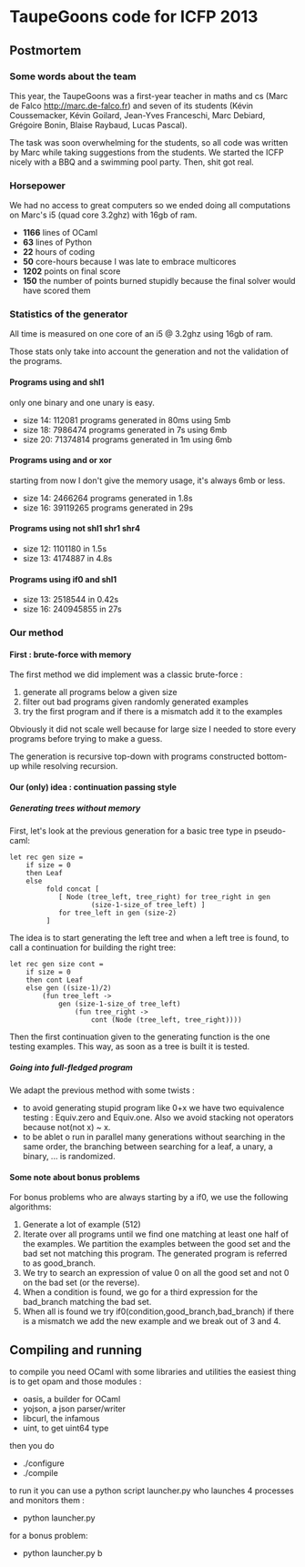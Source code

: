 TaupeGoons code for ICFP 2013
=============================

Postmortem
----------

### Some words about the team
This year, the TaupeGoons was a first-year teacher in maths and cs (Marc de
Falco http://marc.de-falco.fr) and seven of its students (Kévin Coussemacker,
Kévin Goilard, Jean-Yves Franceschi, Marc Debiard, Grégoire Bonin, Blaise
Raybaud, Lucas Pascal).

The task was soon overwhelming for the students, so all code was written by 
Marc while taking suggestions from the students. We started the ICFP nicely
with a BBQ and a swimming pool party. Then, shit got real.

### Horsepower
We had no access to great computers so we ended doing all computations on
Marc's i5 (quad core 3.2ghz) with 16gb of ram.

* **1166** lines of OCaml
* **63** lines of Python
* **22** hours of coding
* **50** core-hours because I was late to embrace multicores
* **1202** points on final score
* **150** the number of points burned stupidly because the final solver would
  have scored them

### Statistics of the generator
All time is measured on one core of an i5 @ 3.2ghz using 16gb of ram.

Those stats only take into account the generation and not the validation of the
programs.
#### Programs using and shl1
only one binary and one unary is easy.

* size 14: 112081 programs generated in 80ms using 5mb
* size 18: 7986474 programs generated in 7s using 6mb
* size 20: 71374814 programs generated in 1m using 6mb
#### Programs using and or xor
starting from now I don't give the memory usage, it's always 6mb or less.

* size 14: 2466264 programs generated in 1.8s
* size 16: 39119265 programs generated in 29s
#### Programs using not shl1 shr1 shr4
* size 12: 1101180 in 1.5s
* size 13: 4174887 in 4.8s
#### Programs using if0 and shl1
* size 13: 2518544 in 0.42s
* size 16: 240945855 in 27s
### Our method
#### First : brute-force with memory
The first method we did implement was a classic brute-force :

1. generate all programs below a given size
2. filter out bad programs given randomly generated examples
3. try the first program and if there is a mismatch add it to the examples

Obviously it did not scale well because for large size I needed to store every
programs before trying to make a guess. 

The generation is recursive top-down with programs constructed bottom-up while resolving recursion.
#### Our (only) idea : continuation passing style
##### Generating trees without memory
First, let's look at the previous generation for a basic tree type in
pseudo-caml:

    let rec gen size =
        if size = 0
        then Leaf
        else 
             fold concat [
                [ Node (tree_left, tree_right) for tree_right in gen
                        (size-1-size_of tree_left) ]
                for tree_left in gen (size-2)
             ]

The idea is to start generating the left tree and when a left tree is found, to
call a continuation for building the right tree:

    let rec gen size cont =
        if size = 0
        then cont Leaf
        else gen ((size-1)/2)
            (fun tree_left ->
                gen (size-1-size_of tree_left)
                    (fun tree_right ->
                        cont (Node (tree_left, tree_right))))

Then the first continuation given to the generating function is the one testing
examples. This way, as soon as a tree is built it is tested.

##### Going into full-fledged program
We adapt the previous method with some twists :

* to avoid generating stupid program like 0+x we have two equivalence testing :
  Equiv.zero and Equiv.one. Also we avoid stacking not operators because
  not(not x) ~ x.
* to be ablet o run in parallel many generations without searching in the same
  order, the branching between searching for a leaf, a unary, a binary, ... is 
  randomized.
#### Some note about bonus problems
For bonus problems who are always starting by a if0, we use the following
algorithms:

1. Generate a lot of example (512)
2. Iterate over all programs until we find one matching at least one half of
   the examples. We partition the examples between the good set and the bad set
   not matching this program. The generated program is referred to as
   good_branch.
3. We try to search an expression of value 0 on all the good set and not 0 on
   the bad set (or the reverse).
4. When a condition is found, we go for a third expression for the bad_branch
   matching the bad set.
5. When all is found we try if0(condition,good_branch,bad_branch) if there is a
   mismatch we add the new example and we break out of 3 and 4.

Compiling and running
---------------------
to compile you need OCaml with some libraries and utilities the easiest thing is to get opam and those modules :

* oasis, a builder for OCaml
* yojson, a json parser/writer
* libcurl, the infamous
* uint, to get uint64 type

then you do 

* ./configure
* ./compile

to run it you can use a python script launcher.py who launches 4 processes and monitors them :

* python launcher.py <HASH>

for a bonus problem:

* python launcher.py <HASH> b

